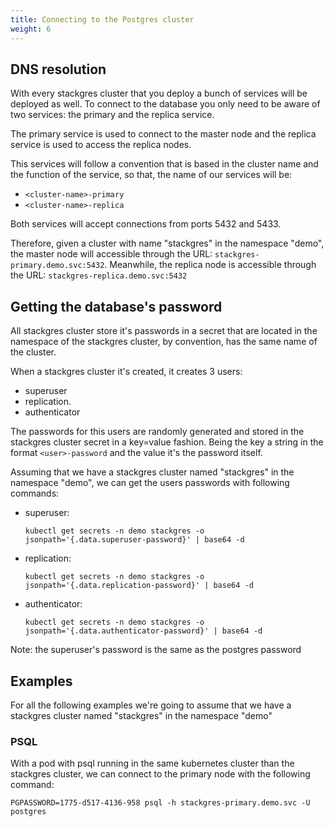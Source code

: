 ```yaml
---
title: Connecting to the Postgres cluster
weight: 6
---
```


## DNS resolution

With every stackgres cluster that you deploy a bunch of services will be deployed as well.  To connect to the database  you only need to be aware of two services: the primary and the replica service. 

The primary service is used to connect to the master node and the replica service is used to access the replica nodes. 

This services will follow a convention that is based in the cluster name and the function of the service, so that, the name of our services will be:
 
 - `<cluster-name>-primary`
 - `<cluster-name>-replica`

Both services will accept connections from ports 5432 and 5433. 

Therefore, given a cluster with name "stackgres" in the namespace "demo", the master node will accessible through 
 the URL: `stackgres-primary.demo.svc:5432`.  Meanwhile, the replica node is accessible through the URL: `stackgres-replica.demo.svc:5432`


## Getting the database's password

All stackgres cluster store it's passwords in a secret that are located in the namespace of the stackgres cluster, 
 by convention, has the same name of the cluster. 

When a stackgres cluster it's created, it creates 3 users: 
  
  - superuser
  - replication.
  - authenticator

The passwords for this users are randomly generated and stored in the stackgres cluster secret in a key=value fashion.  Being the key a string in the format `<user>-password` and the value it's the password itself. 

Assuming that we have a stackgres cluster named "stackgres" in the namespace "demo", we can get the users passwords with following commands:

 - superuser: 
   ```
   kubectl get secrets -n demo stackgres -o jsonpath='{.data.superuser-password}' | base64 -d
   ```
 - replication: 
   ```
   kubectl get secrets -n demo stackgres -o jsonpath='{.data.replication-password}' | base64 -d
   ```
 - authenticator: 
   ```
   kubectl get secrets -n demo stackgres -o jsonpath='{.data.authenticator-password}' | base64 -d
   ```

Note: the superuser's password is the same as the postgres password

## Examples

For all the following examples we're going to assume that we have a stackgres   cluster named "stackgres" in the namespace "demo"

### PSQL

With a pod with psql running in the same kubernetes cluster than the stackgres cluster, we can connect to the primary node with the following command: 

```
PGPASSWORD=1775-d517-4136-958 psql -h stackgres-primary.demo.svc -U postgres
```


